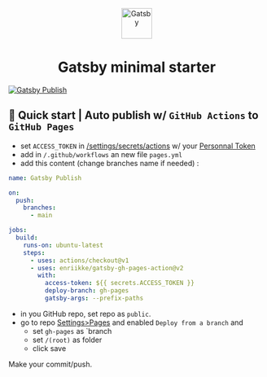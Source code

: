 <p align="center">
  <a href="https://www.gatsbyjs.com/?utm_source=starter&utm_medium=readme&utm_campaign=minimal-starter">
    <img alt="Gatsby" src="https://www.gatsbyjs.com/Gatsby-Monogram.svg" width="60" />
  </a>
</p>
<h1 align="center">
  Gatsby minimal starter
</h1>

[![Gatsby Publish](https://github.com/NovaGaia/poc-gatsby-git-hub-pages/actions/workflows/pages.yml/badge.svg)](https://github.com/NovaGaia/poc-gatsby-git-hub-pages/actions/workflows/pages.yml)

## 🚀 Quick start | Auto publish w/ `GitHub Actions` to `GitHub Pages`

- set `ACCESS_TOKEN` in [/settings/secrets/actions](/settings/secrets/actions) w/ your [Personnal Token](https://github.com/settings/tokens)
- add in `/.github/workflows` an new file `pages.yml`
- add this content (change branches name if needed) :

```yml
name: Gatsby Publish

on:
  push:
    branches:
      - main

jobs:
  build:
    runs-on: ubuntu-latest
    steps:
      - uses: actions/checkout@v1
      - uses: enriikke/gatsby-gh-pages-action@v2
        with:
          access-token: ${{ secrets.ACCESS_TOKEN }}
          deploy-branch: gh-pages
          gatsby-args: --prefix-paths
```

- in you GitHub repo, set repo as `public`.
- go to repo [Settings>Pages](/settings/pages) and enabled `Deploy from a branch` and
  - set `gh-pages` as `branch
  - set `/(root)` as folder
  - click save

Make your commit/push.
